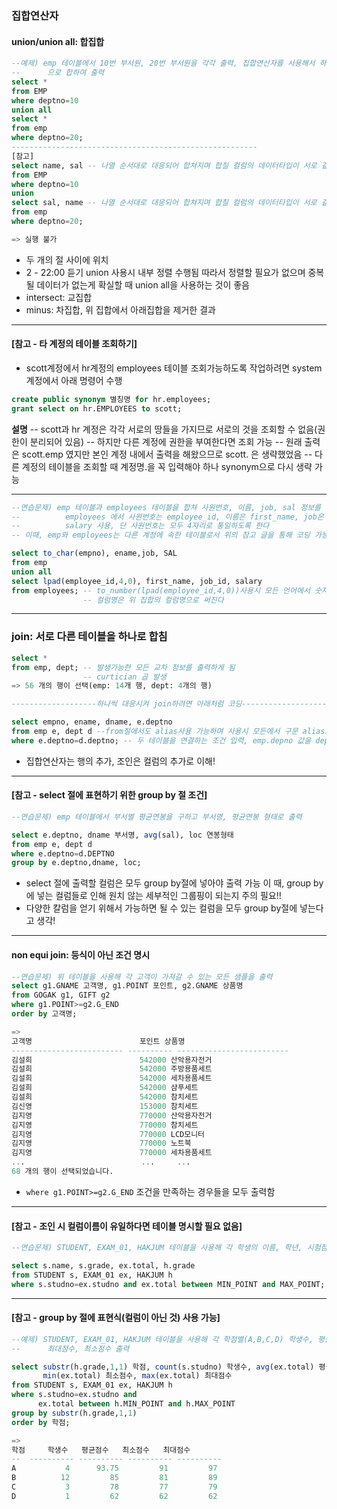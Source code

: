 
### 집합연산자
#### union/union all: 합집합
```SQL
--예제) emp 테이블에서 10번 부서원, 20번 부서원을 각각 출력, 집합연산자를 사용해서 하나의 집합
--      으로 합하여 출력
select *
from EMP
where deptno=10 
union all
select *
from emp
where deptno=20;
-------------------------------------------------------
[참고]
select name, sal -- 나열 순서대로 대응되어 합쳐지며 합칠 컬럼의 데이터타입이 서로 같아야 함 
from EMP         
where deptno=10 
union    
select sal, name -- 나열 순서대로 대응되어 합쳐지며 합칠 컬럼의 데이터타입이 서로 같아야 함
from emp
where deptno=20;

=> 실행 불가
```
- 두 개의 절 사이에 위치 
- 2 - 22:00 듣기 union 사용시 내부 정렬 수행됨 따라서 정렬할 필요가 없으며 중복될 데이터가 없는게 확실할 때 union all을 사용하는 것이 좋음
- intersect: 교집합 
- minus: 차집합, 위 집합에서 아래집합을 제거한 결과
----------------------------------------------------------------------------------
#### [참고 - 타 계정의 테이블 조회하기]
- scott계정에서 hr계정의 employees 테이블 조회가능하도록 작업하려면 system계정에서 아래 명령어 수행
```sql
create public synonym 별칭명 for hr.employees;
grant select on hr.EMPLOYEES to scott;
```
**설명**
-- scott과 hr 계정은 각각 서로의 땅들을 가지므로 서로의 것을 조회할 수 없음(권한이 분리되어 있음)
-- 하지만 다른 계정에 권한을 부여한다면 조회 가능
-- 원래 출력은 scott.emp 였지만 본인 계정 내에서 출력을 해왔으므로 scott. 은 생략했었음 
-- 다른 계정의 테이블을 조회할 때 계정명.을 꼭 입력해야 하나 synonym으로 다시 생략 가능

-------------------------------------------------------------------------------------
```sql
--연습문제) emp 테이블과 employees 테이블을 합쳐 사원번호, 이름, job, sal 정보를 출력
--          employees 에서 사원번호는 employee_id, 이름은 first_name, job은 job_id, sal은
--          salary 사용, 단 사원번호는 모두 4자리로 통일하도록 한다
-- 이때, emp와 employees는 다른 계정에 속한 테이블로서 위의 참고 글을 통해 코딩 가능

select to_char(empno), ename,job, SAL
from emp
union all
select lpad(employee_id,4,0), first_name, job_id, salary
from employees; -- to_number(lpad(employee_id,4,0))사용시 모든 언어에서 숫자는 앞의 0을 생략해 표시
                -- 컬럼명은 위 집합의 컬럼명으로 써진다 
```
--------------------------------------------------------------------------------------
### join: 서로 다른 테이블을 하나로 합침
```sql
select *
from emp, dept; -- 발생가능한 모든 교차 정보를 출력하게 됨 
                -- curtician 곱 발생
=> 56 개의 행이 선택(emp: 14개 행, dept: 4개의 행)

-------------------하나씩 대응시켜 join하려면 아래처럼 코딩----------------------

select empno, ename, dname, e.deptno
from emp e, dept d --from절에서도 alias사용 가능하며 사용시 모든에서 구문 alias로만 입력해야함
where e.deptno=d.deptno; -- 두 테이블을 연결하는 조건 입력, emp.depno 값을 dept에 던져 연결
```
- 집합연산자는 행의 추가, 조인은 컬럼의 추가로 이해!
------------------------------------------------------------------------------------
#### [참고 - select 절에 표현하기 위한 group by 절 조건]
```sql
--연습문제) emp 테이블에서 부서별 평균연봉을 구하고 부서명, 평균연봉 형태로 출력

select e.deptno, dname 부서명, avg(sal), loc 연봉형태 
from emp e, dept d
where e.deptno=d.DEPTNO
group by e.deptno,dname, loc;
```
- select 절에 출력할 컬럼은 모두 group by절에 넣아야 출력 가능
   이 때, group by에 넣는 컬럼들로 인해 원치 않는 세부적인 그룹핑이 되는지 주의 필요!! 
- 다양한 칼럼을 얻기 위해서 가능하면 될 수 있는 컬럼을 모두 group by절에 넣는다고 생각!
------------------------------------------------------------------------------------
#### non equi join: 등식이 아닌 조건 명시 
```sql
--연습문제) 위 테이블을 사용해 각 고객이 가져갈 수 있는 모든 샘플을 출력
select g1.GNAME 고객명, g1.POINT 포인트, g2.GNAME 상품명
from GOGAK g1, GIFT g2
where g1.POINT>=g2.G_END
order by 고객명;

=>
고객명                        포인트 상품명
------------------------- ---------- -------------------------
김설희                        542000 산악용자전거
김설희                        542000 주방용품세트
김설희                        542000 세차용품세트
김설희                        542000 샴푸세트
김설희                        542000 참치세트
김신영                        153000 참치세트
김지영                        770000 산악용자전거
김지영                        770000 참치세트
김지영                        770000 LCD모니터
김지영                        770000 노트북
김지영                        770000 세차용품세트
...                          ...     ...
68 개의 행이 선택되었습니다.
```
- `where g1.POINT>=g2.G_END` 조건을 만족하는 경우들을 모두 출력함
---------------------------------------------------------------------------------
#### [참고 - 조인 시 컬럼이름이 유일하다면 테이블 명시할 필요 없음]
```sql
--연습문제) STUDENT, EXAM_01, HAKJUM 테이블을 사용해 각 학생의 이름, 학년, 시험점수, 학점 출력

select s.name, s.grade, ex.total, h.grade
from STUDENT s, EXAM_01 ex, HAKJUM h
where s.studno=ex.studno and ex.total between MIN_POINT and MAX_POINT;
```
----------------------------------------------------------------------------------
#### [참고 - group by 절에 표현식(컬럼이 아닌 것) 사용 가능]
```sql
--예제) STUDENT, EXAM_01, HAKJUM 테이블을 사용해 각 학점별(A,B,C,D) 학생수, 평균점수, 
--      최대점수, 최소점수 출력

select substr(h.grade,1,1) 학점, count(s.studno) 학생수, avg(ex.total) 평균점수,
       min(ex.total) 최소점수, max(ex.total) 최대점수
from STUDENT s, EXAM_01 ex, HAKJUM h
where s.studno=ex.studno and
      ex.total between h.MIN_POINT and h.MAX_POINT
group by substr(h.grade,1,1)
order by 학점; 

=>
학점     학생수   평균점수   최소점수   최대점수
--  ---------- ---------- ---------- ----------
A           4      93.75         91         97
B          12         85         81         89
C           3         78         77         79
D           1         62         62         62
```
